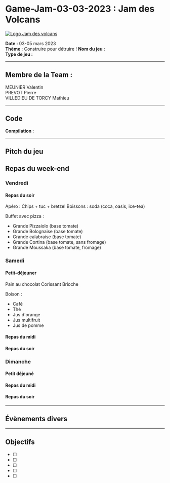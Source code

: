 # Game-Jam-03-03-2023 : Jam des Volcans
[![Logo Jam des volcans](https://media.licdn.com/dms/image/D4E1EAQGOTb3eS8WOQg/event-background-image-crop_720_1280/0/1675111085004?e=1678471200&v=beta&t=U2OyLlqU-4m_lCeD5hf44mHL9BfR42y8ozg5XmvHvjg "Logo Jam des volcans")](https://jam-des-volcans.fr/)


**Date :** 03-05 mars 2023   
**Thème :** Construire pour détruire !
**Nom du jeu :**  
**Type de jeu :** 

---
## Membre de la Team :
MEUNIER Valentin  
PREVOT Pierre  
VILLEDIEU DE TORCY Mathieu    

---
## Code

**Compilation :**   

---  
## Pitch du jeu 



## Repas du week-end

### Vendredi 
#### Repas du soir 
Apéro : Chips + tuc + bretzel 
Boissons :  soda (coca, oasis, ice-tea)

Buffet avec pizza : 
* Grande Pizzaiolo (base tomate)
* Grande Bolognaise (base tomate)
* Grande calabraise (base tomate)
* Grande Cortina (base tomate, sans fromage)
* Grande Moussaka (base tomate, fromage)

### Samedi
#### Petit-déjeuner 
Pain au chocolat
Corissant
Brioche

Boison :
* Café 
* Thé
* Jus d'orange
* Jus multifruit
* Jus de pomme

#### Repas du midi 

#### Repas du soir

### Dimanche 
#### Petit déjeuné 


#### Repas du midi 


#### Repas du soir 


---
## Évènements divers


---
## Objectifs

- [ ]   
- [ ]   
- [ ]  
- [ ]   
- [ ]  
